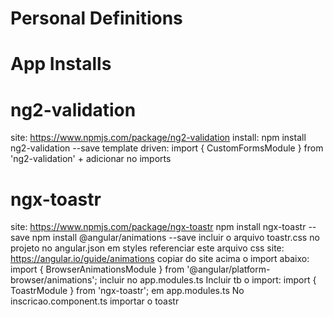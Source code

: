 # Personal Definitions

# App Installs

# ng2-validation
site: https://www.npmjs.com/package/ng2-validation
install: npm install ng2-validation --save
template driven: import { CustomFormsModule } from 'ng2-validation' + adicionar no imports

# ngx-toastr
site: https://www.npmjs.com/package/ngx-toastr
npm install ngx-toastr --save
npm install @angular/animations --save
incluir o arquivo toastr.css no projeto
no angular.json em styles referenciar este arquivo css
site: https://angular.io/guide/animations
copiar do site acima o import abaixo:
import { BrowserAnimationsModule } from '@angular/platform-browser/animations';
incluir no app.modules.ts
Incluir tb o import: import { ToastrModule } from 'ngx-toastr'; em app.modules.ts
No inscricao.component.ts importar o toastr